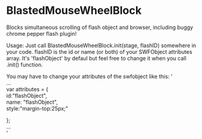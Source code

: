 BlastedMouseWheelBlock
======================

Blocks simultaneous scrolling of flash object and browser, including buggy chrome pepper flash plugin!

Usage:
Just call BlastedMouseWheelBlock.init(stage, flashID) somewhere in your code.
flashID is the id or name (or both) of your SWFObject attributes array. 
It's 'flashObject' by defaul but feel free to change it when you call .init() function.

You may have to change your attributes of the swfobject like this:
'<br>
...<br>
var attributes = {<br>
id:"flashObject",<br>
name: "flashObject",<br>
style:"margin-top:25px;"<br>

};<br>
...<br>
'
